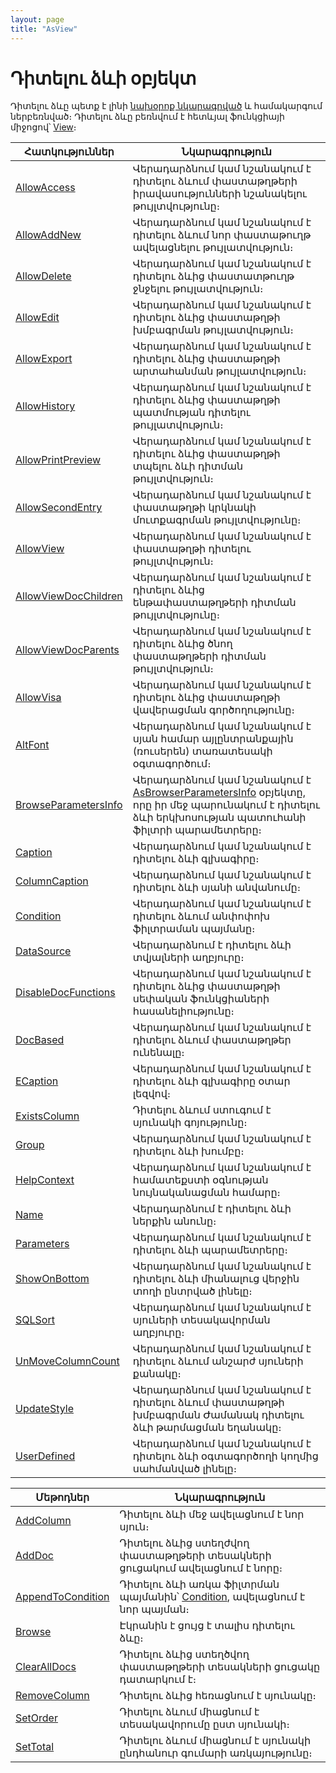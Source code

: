 ```yaml
---
layout: page
title: "AsView"
---
```



# Դիտելու ձևի օբյեկտ 

Դիտելու ձևը պետք է լինի [նախօրոք նկարագրված](../Defs/View.html) և համակարգում ներբեռնված։ Դիտելու ձևը բեռնվում է հետևյալ ֆունկցիայի միջոցով՝ [View](Functions/SysDefManagment/View.html)։

|Հատկություններ|Նկարագրություն|
|--|--|
|[AllowAccess](ASVIEW/AllowAccess.html") | Վերադարձնում կամ նշանակում է դիտելու ձևում փաստաթղթերի իրավասությունների նշանակելու թույլտվությունը։|
|[AllowAddNew](ASVIEW/AllowAddNew.html) | Վերադարձնում կամ նշանակում է դիտելու ձևում նոր փաստաթուղթ ավելացնելու թույլատվություն։|
|[AllowDelete](AsView/AllowDelete.html) |Վերադարձնում կամ նշանակում է դիտելու ձևից փաստատթուղթ ջնջելու թույլատվություն։|
|[AllowEdit](AsView/AllowEdit.html) | Վերադարձնում կամ նշանակում է դիտելու ձևից փաստաթղթի խմբագրման թույլատվություն։|
|[AllowExport](ASVIEW/AllowExport.html) | Վերադարձնում կամ նշանակում է դիտելու ձևից փաստաթղթի արտահանման թույլատվություն։|
|[AllowHistory](ASVIEW/AllowHistory.html) |Վերադարձնում կամ նշանակում է դիտելու ձևից փաստաթղթի պատմության դիտելու թույլատվություն։|
|[AllowPrintPreview](ASVIEW/AllowPrintPreview.html) |Վերադարձնում կամ նշանակում է դիտելու ձևից  փաստաթղթի տպելու ձևի դիտման թույլտվություն։ |
|[AllowSecondEntry](ASVIEW/AllowSecondEntry.html) |Վերադարձնում կամ նշանակում է փաստաթղթի կրկնակի մուտքագրման թույլտվությունը։ |
|[AllowView](ASVIEW/AllowView.html) | Վերադարձնում կամ նշանակում է փաստաթղթի դիտելու թույլտվություն։|
|[AllowViewDocChildren](ASVIEW/AllowViewDocChildren.html) |  Վերադարձնում կամ նշանակում է դիտելու ձևից  ենթափաստաթղթերի դիտման թույլտվությունը։ |
|[AllowViewDocParents](ASVIEW/AllowViewDocParents.html) | Վերադարձնում կամ նշանակում է դիտելու ձևից ծնող փաստաթղթերի դիտման թույլտվություն։ |
|[AllowVisa](ASVIEW/AllowVisa.html) | Վերադարձնում կամ նշանակում է դիտելու ձևից փաստաթղթի վավերացման գործողությունը։ |
|[AltFont](ASVIEW/AltFont.html) |Վերադարձնում կամ նշանակում է սյան համար  այլընտրանքային (ռուսերեն) տառատեսակի օգտագործում։ |
|[BrowseParametersInfo](ASVIEW/BrowseParametersInfo) | Վերադարձնում կամ նշանակում է [AsBrowserParametersInfo](AsBrowserParametersInfo.html) օբյեկտը, որը իր մեջ պարունակում է դիտելու ձևի երկխոսության պատուհանի ֆիլտրի պարամետրերը։|
|[Caption](AsView/Caption.html) | Վերադարձնում կամ նշանակում է դիտելու ձևի գլխագիրը։ |
|[ColumnCaption](ASVIEW/ColumnCaption.html) |Վերադարձնում կամ նշանակում է դիտելու ձևի սյանի անվանումը։ |
|[Condition](ASVIEW/Condition.html) | Վերադարձնում կամ նշանակում է դիտելու ձևում  անփոփոխ ֆիլտրաման պայմանը։ |
|[DataSource](ASVIEW/DataSource.html) | Վերադարձնում է դիտելու ձևի տվյալների աղբյուրը։ |
|[DisableDocFunctions](ASVIEW/DisableDocFunctions.html) | Վերադարձնում կամ նշանակում է դիտելու ձևից փաստաթղթի սեփական ֆունկցիաների հասանելիությունը։ |
|[DocBased](ASVIEW/DocBased.html) | Վերադարձնում կամ նշանակում է դիտելու ձևում փաստաթղթեր ունենալը։ |
|[ECaption](ASVIEW/ECaption.html) | Վերադարձնում կամ նշանակում է դիտելու ձևի գլխագիրը օտար լեզվով։ |
|[ExistsColumn](ASVIEW/ExistsColumn.html) | Դիտելու ձևում ստուգում է սյունակի գոյությունը։ |
|[Group](ASVIEW/Group.html) | Վերադարձնում կամ նշանակում է դիտելու ձևի խումբը։ |
|[HelpContext](ASVIEW/HelpContext.html) | Վերադարձնում կամ նշանակում է համատեքստի օգնության նույնականացման համարը։ |
|[Name](AsView/Name.html) | Վերադարձնում է դիտելու ձևի ներքին անունը։|
|[Parameters](SVIEW/Parameters.html) | Վերադարձնում կամ նշանակում է դիտելու ձևի պարամետրերը։|
|[ShowOnBottom](ASVIEW/ShowOnBottom.html) | Վերադարձնում կամ նշանակում է դիտելու ձևի միանալուց վերջին տողի ընտրված լինելը։ |
|[SQLSort](ASVIEW/SQLSort.html) | Վերադարձնում կամ նշանակում է սյուների տեսակավորման աղբյուրը։ |
|[UnMoveColumnCount](ASVIEW/UnMoveColumnCount.html) | Վերադարձնում կամ նշանակում է դիտելու ձևում  անշարժ սյուների քանակը։ |
|[UpdateStyle](ASVIEW/UpdateStyle.html) | Վերադարձնում կամ նշանակում է դիտելու ձևում փաստաթղթի խմբագրման Ժամանակ դիտելու ձևի  թարմացման եղանակը։ |
|[UserDefined](ASVIEW/UserDefined.html) | Վերադարձնում կամ նշանակում է դիտելու ձևի  օգտագործողի կողմից  սահմանված լինելը։ |

|Մեթոդներ|Նկարագրություն|
|--|--|
|[AddColumn](ASVIEW/AddColumn.html) | Դիտելու ձևի մեջ ավելացնում է նոր սյուն։ |
|[AddDoc](ASVIEW/AddDoc.html) | Դիտելու ձևից  ստեղժվող փաստաթղթերի տեսակների ցուցակում ավելացնում է նորը։ |
|[AppendToCondition](ASVIEW/AppendToCondition.html) |Դիտելու ձևի  առկա ֆիլտրման պայմանին՝ [Condition](ASVIEW/Condition.html), ավելացնում է նոր պայման։|
[Browse](ASVIEW/Browse.html) | Էկրանին է ցույց է տալիս  դիտելու ձևը։ |
|[ClearAllDocs](ASVIEW/ClearAllDocs.html) | Դիտելու ձևից  ստեղծվող փաստաթղթերի տեսակների ցուցակը դատարկում է։ |
|[RemoveColumn](ASVIEW/RemoveColumn.html) | Դիտելու ձևից հեռացնում է սյունակը։ |
|[SetOrder](ASVIEW/SetOrder.html) | Դիտելու ձևում միացնում է տեսակավորումը ըստ սյունակի։|
|[SetTotal](ASVIEW/SetTotal.html) | Դիտելու ձևում միացնում է սյունակի ընդհանուր գումարի առկայությունը։ |